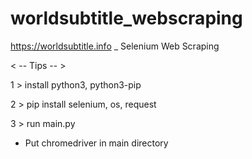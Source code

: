 # worldsubtitle_webscraping
https://worldsubtitle.info _ Selenium Web Scraping

< -- Tips -- >

1 > install python3, python3-pip

2 > pip install selenium, os, request

3 > run main.py

* Put chromedriver in main directory
